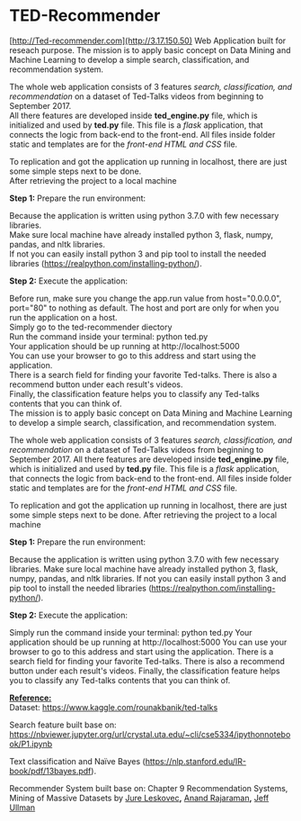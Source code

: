 # TED-Recommender
[http://Ted-recommender.com](http://3.17.150.50)
Web Application built for reseach purpose. 
The mission is to apply basic concept on Data Mining and Machine Learning to develop a simple search, classification, and recommendation system. <br/>


The whole web application consists of 3 features *search, classification, and recommendation* on a dataset of Ted-Talks videos from beginning to September 2017. <br />
All there features are developed inside **ted_engine.py** file, which is initialized and used by **ted.py** file. This file is a *flask* application, that connects the logic from back-end to the front-end. All files inside folder static and templates are for the *front-end HTML and CSS*  file.<br />

To replication and got the application up running in localhost, there are just some simple steps next to be done.<br />
After retrieving the project to a local machine <br />

**Step 1:**  Prepare the run environment:<br />

Because the application is written using python 3.7.0 with few necessary libraries. <br />
Make sure local machine have already installed python 3, flask, numpy, pandas, and nltk libraries. <br />
If not you can easily install python 3 and pip tool to install the needed libraries (https://realpython.com/installing-python/).<br />

**Step 2:** Execute the application:<br />

Before run, make sure you change the app.run value from host="0.0.0.0", port="80" to nothing as default. The host and port are only for when you run the application on a host.<br />
Simply go to the ted-recommender diectory <br />
Run the command inside your terminal: python ted.py <br />
Your application should be up running at http://localhost:5000 <br />
You can use your browser to go to this address and start using the application. <br />
There is a search field for finding your favorite Ted-talks. There is also a recommend button under each result's videos. <br />
Finally, the classification feature helps you to classify any Ted-talks contents that you can think of. <br />
The mission is to apply basic concept on Data Mining and Machine Learning to develop a simple search, classification, and recommendation system. 



The whole web application consists of 3 features *search, classification, and recommendation* on a dataset of Ted-Talks videos from beginning to September 2017. 
All there features are developed inside **ted_engine.py** file, which is initialized and used by **ted.py** file. This file is a *flask* application, that connects the logic from back-end to the front-end. All files inside folder static and templates are for the *front-end HTML and CSS*  file.

To replication and got the application up running in localhost, there are just some simple steps next to be done.
After retrieving the project to a local machine 

**Step 1:**  Prepare the run environment:

Because the application is written using python 3.7.0 with few necessary libraries. Make sure local machine have already installed python 3, flask, numpy, pandas, and nltk libraries. If not you can easily install python 3 and pip tool to install the needed libraries (https://realpython.com/installing-python/).

**Step 2:** Execute the application:

Simply run the command inside your terminal: python ted.py 
Your application should be up running at http://localhost:5000 
You can use your browser to go to this address and start using the application. There is a search field for finding your favorite Ted-talks. There is also a recommend button under each result's videos. Finally, the classification feature helps you to classify any Ted-talks contents that you can think of. 



<u>**Reference:**</u><br />
Dataset: https://www.kaggle.com/rounakbanik/ted-talks <br />

Search feature built base on: https://nbviewer.jupyter.org/url/crystal.uta.edu/~cli/cse5334/ipythonnotebook/P1.ipynb

Text classification and Naïve Bayes (<https://nlp.stanford.edu/IR-book/pdf/13bayes.pdf>).

Recommender System built base on: Chapter 9 Recommendation Systems, Mining of Massive Datasets by [Jure Leskovec](http://cs.stanford.edu/~jure/)**,** [Anand Rajaraman](https://twitter.com/anand_raj)**,** [Jeff Ullman](http://infolab.stanford.edu/~ullman/)

